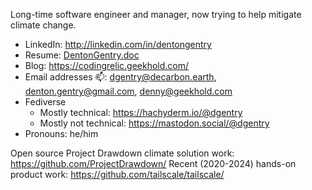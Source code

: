 <!--
**DentonGentry/DentonGentry** is a ✨ _special_ ✨ repository because its `README.md` (this file) appears on your GitHub profile.

Here are some ideas to get you started:

- 🔭 I’m currently working on ...
- 🌱 I’m currently learning ...
- 👯 I’m looking to collaborate on ...
- 🤔 I’m looking for help with ...
- 💬 Ask me about ...
- 📫 How to reach me: ...
- 😄 Pronouns: ...
- ⚡ Fun fact: ...
-->

Long-time software engineer and manager, now trying to help mitigate climate change.

+ LinkedIn: http://linkedin.com/in/dentongentry
+ Resume: [DentonGentry.doc](https://docs.google.com/document/d/1GVe70m0pd2MMOTK1_r2J7UtAki-9klTZuvi9WQP8QC8/view)
+ Blog: https://codingrelic.geekhold.com/
+ Email addresses 📫: dgentry@decarbon.earth, denton.gentry@gmail.com, denny@geekhold.com
+ Fediverse
  + Mostly technical: https://hachyderm.io/@dgentry  
  + Mostly not technical: https://mastodon.social/@dgentry  
+ Pronouns: he/him

Open source Project Drawdown climate solution work: https://github.com/ProjectDrawdown/
Recent (2020-2024) hands-on product work: https://github.com/tailscale/tailscale/
